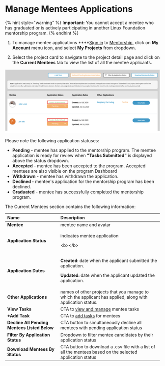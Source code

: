 # Manage Mentees Applications

{% hint style="warning" %}
**Important:** You cannot accept a mentee who has graduated or is actively participating in another Linux Foundation mentorship program.
{% endhint %}

1. To manage mentee applications ****[Sign in](../../sso/sign-in/) to [Mentorship](https://mentorship.lfx.linuxfoundation.org/), click on **My Account** menu icon, and select **My Projects** from dropdown.

2. Select the project card to navigate to the project detail page and click on the **Current Mentees** tab to view the list of all the mentee applicants. 

![](../../.gitbook/assets/tasks-submitted.png)

Please note the following application statuses: 

* **Pending** - mentee has applied to the mentorship program. The mentee application is ready for review when **"Tasks Submitted"** is displayed above the status dropdown. 
* **Accepted** - mentee has been accepted to the program. Accepted mentees are also visible  on the program Dashboard
* **Withdrawn** - mentee has withdrawn the application. 
* **Declined -** mentee's application for the mentorship program has been declined.
* **Graduated** - mentee has successfully completed the mentorship program. 

The Current Mentees section contains the following information:

<table>
  <thead>
    <tr>
      <th style="text-align:left">Name</th>
      <th style="text-align:left">Description</th>
    </tr>
  </thead>
  <tbody>
    <tr>
      <td style="text-align:left"><b>Mentee</b>
      </td>
      <td style="text-align:left">mentee name and avatar</td>
    </tr>
    <tr>
      <td style="text-align:left"><b>Application Status</b>
      </td>
      <td style="text-align:left">
        <p>indicates mentee application</p>
        <p>&lt;b&gt;&lt;/b&gt;</p>
      </td>
    </tr>
    <tr>
      <td style="text-align:left"><b>Application Dates</b>
      </td>
      <td style="text-align:left">
        <p><b>Created:  </b>date when the applicant submitted the application.</p>
        <p><b>Updated: </b>date when the applicant updated the application.</p>
      </td>
    </tr>
    <tr>
      <td style="text-align:left"><b>Other Applications</b>
      </td>
      <td style="text-align:left">names of other projects that you manage to which the applicant has applied,
        along with application status.</td>
    </tr>
    <tr>
      <td style="text-align:left"><b>View Tasks</b>
      </td>
      <td style="text-align:left">CTA to <a href="manage-mentee-tasks.md">view and manage</a> mentee tasks</td>
    </tr>
    <tr>
      <td style="text-align:left"><b>+Add Task</b>
      </td>
      <td style="text-align:left">CTA to <a href="manage-mentee-tasks.md#add-task">add tasks</a> for mentees</td>
    </tr>
    <tr>
      <td style="text-align:left"><b>Decline All Pending Mentees Listed Below</b>
      </td>
      <td style="text-align:left">CTA button to simultaneously decline all mentees with pending application
        status</td>
    </tr>
    <tr>
      <td style="text-align:left"><b>Filter By Application Status</b>
      </td>
      <td style="text-align:left">Dropdown to filter mentee candidates by their application status</td>
    </tr>
    <tr>
      <td style="text-align:left"><b>Download Mentees By Status</b>
      </td>
      <td style="text-align:left">CTA button to download a .csv file with a list of all the mentees based
        on the selected application status</td>
    </tr>
  </tbody>
</table>

